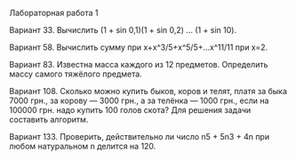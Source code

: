 Лабораторная работа 1

Вариант 33. 
Вычислить (1 + sin 0,1)(1 + sin 0,2) ... (1 + sin 10).

Вариант 58. 
Вычислить сумму  при х+x^3/5+х^5/5+...х^11/11 при х=2.

Вариант 83. 
Известна масса каждого из 12 предметов. Определить массу самого тяжёлого предмета.

Вариант 108. 
Сколько можно купить быков, коров и телят, платя за быка 7000 грн., за корову — 3000 грн., а за телёнка — 1000 грн., если на 100000 грн. надо купить 100 голов скота? Для решения задачи составить алгоритм.

Вариант 133. 
Проверить, действительно ли число n5 + 5n3 + 4n при любом натуральном n делится на 120.
